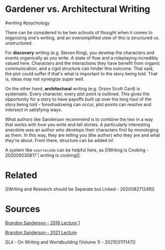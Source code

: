 # Gardener vs. Architectural Writing
#writing #psychology 

There can be considered to be two schools of thought when it comes to organizing one's writing, and an oversimplified view of this is structured vs. unstructured. 

For **discovery** writing (e.g. Steven King), you develop the characters and events organically as you write. A state of flow and a roleplaying incredibly valued here. Characters and the interactions they have benefit from organic communication, and a rigid structure can hinder this outcome. That said, the plot could suffer if that's what is important to the story being told. That is, ideas may not synergize super well.

On the other hand, **architectural** writing (e.g. Orson Scott Card) is systematic. Every character, every plot point is outlined. This gives the opportunity for a story to have payoffs built up over the long haul of the story being told - foreshadowing can occur, plot points can resolve and intersect in satisfying ways.

What authors like Sanderson recommend is to combine the two in a way that works with how you write and tell stories. A particularly interesting anecdote was an author who develops their characters first by monologing as them. In this way, they are telling you (the author) who they are and what they're about. From there, structure can be added in!

A system like `sourcecode` can be helpful here, as [[Writing is Cooking - 202009230817 | writing is cooking]].

# Related
[[Writing and Research should be Separate but Linked - 202008271249]]

# Sources
[Brandon Sanderson - 2016 Lecture 1](https://www.youtube.com/watch?v=N4ZDBOc2tX8&list=PLH3mK1NZn9QqOSj3ObrP3xL8tEJQ12-vL)

[Brandon Sanderson - 2021 Lecture](https://www.youtube.com/watch?v=2EwI90ZOGRk)

[[Lit - On Writing and Worldbuilding (Volume 1) - 202103111147]]